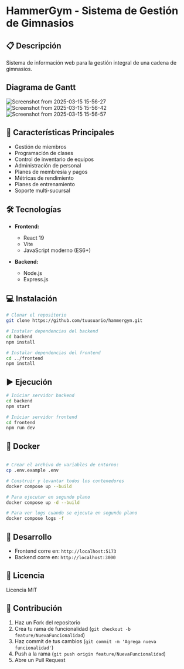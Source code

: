 # HammerGym - Sistema de Gestión de Gimnasios

## 📋 Descripción
Sistema de información web para la gestión integral de una cadena de gimnasios.

## Diagrama de Gantt

![Screenshot from 2025-03-15 15-56-27](https://github.com/user-attachments/assets/45884a5f-aab6-48e0-83b9-d00774baf2c9)
![Screenshot from 2025-03-15 15-56-42](https://github.com/user-attachments/assets/1e61f012-372d-4a2d-9fa2-f1209d3cc755)
![Screenshot from 2025-03-15 15-56-57](https://github.com/user-attachments/assets/6ad3b5b9-c3ee-416f-a185-c377a11f8850)





## 🚀 Características Principales

- Gestión de miembros
- Programación de clases
- Control de inventario de equipos
- Administración de personal
- Planes de membresía y pagos
- Métricas de rendimiento
- Planes de entrenamiento
- Soporte multi-sucursal

## 🛠️ Tecnologías

- **Frontend:**
  - React 19
  - Vite
  - JavaScript moderno (ES6+)

- **Backend:**
  - Node.js
  - Express.js

## 💻 Instalación

```bash
# Clonar el repositorio
git clone https://github.com/tuusuario/hammergym.git

# Instalar dependencias del backend
cd backend
npm install

# Instalar dependencias del frontend
cd ../frontend
npm install
```

## ▶️ Ejecución

```bash
# Iniciar servidor backend
cd backend
npm start

# Iniciar servidor frontend
cd frontend
npm run dev
```

## 🐳 Docker

```bash

# Crear el archivo de variables de entorno:
cp .env.example .env

# Construir y levantar todos los contenedores
docker compose up --build

# Para ejecutar en segundo plano
docker compose up -d --build

# Para ver logs cuando se ejecuta en segundo plano
docker compose logs -f
```

## 🔧 Desarrollo

- Frontend corre en: `http://localhost:5173`
- Backend corre en: `http://localhost:3000`

## 📄 Licencia

Licencia MIT

## 🤝 Contribución

1. Haz un Fork del repositorio
2. Crea tu rama de funcionalidad (`git checkout -b feature/NuevaFuncionalidad`)
3. Haz commit de tus cambios (`git commit -m 'Agrega nueva funcionalidad'`)
4. Push a la rama (`git push origin feature/NuevaFuncionalidad`)
5. Abre un Pull Request

